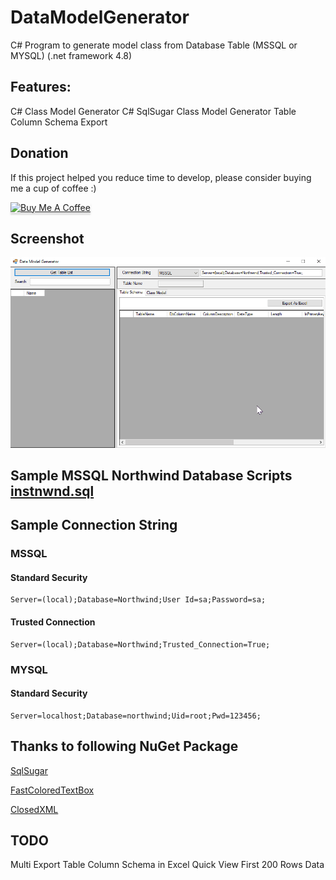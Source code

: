 # DataModelGenerator

C# Program to generate model class from Database Table (MSSQL or MYSQL) (.net framework 4.8)

## Features:
C# Class Model Generator
C# SqlSugar Class Model Generator
Table Column Schema Export

## Donation

If this project helped you reduce time to develop, please consider buying me a cup of coffee :)

<a href="https://www.buymeacoffee.com/ongyishen" 
target="_blank">
<img src="https://www.buymeacoffee.com/assets/img/custom_images/orange_img.png" 
alt="Buy Me A Coffee" style="height: 41px !important;width: 174px !important;box-shadow: 0px 3px 2px 0px rgba(190, 190, 190, 0.5) !important;-webkit-box-shadow: 0px 3px 2px 0px rgba(190, 190, 190, 0.5) !important;" ></a>

## Screenshot
<img src="https://github.com/ongyishen/DataModelGenerator/blob/main/Sample.gif?raw=true" />

## Sample MSSQL Northwind Database Scripts [instnwnd.sql](https://github.com/ongyishen/DataModelGenerator/blob/main/instnwnd.sql)

## Sample Connection String
### MSSQL
#### Standard Security
```
Server=(local);Database=Northwind;User Id=sa;Password=sa;
```

#### Trusted Connection
```
Server=(local);Database=Northwind;Trusted_Connection=True;
```

### MYSQL
#### Standard Security
```
Server=localhost;Database=northwind;Uid=root;Pwd=123456;
```

## Thanks to following NuGet Package

[SqlSugar](https://github.com/donet5/SqlSugar)

[FastColoredTextBox](https://github.com/PavelTorgashov/FastColoredTextBox)

[ClosedXML](https://github.com/ClosedXML/ClosedXML)

## TODO

Multi Export Table Column Schema in Excel
Quick View First 200 Rows Data
